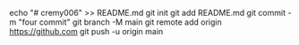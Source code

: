 echo "# cremy006" >> README.md
git init
git add README.md
git commit -m "four commit"
git branch -M main
git remote add origin https://github.com
git push -u origin main
